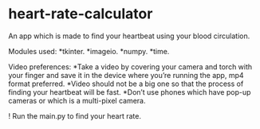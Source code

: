 # heart-rate-calculator
An app which is made to find your heartbeat using your blood circulation.

Modules used:
        *tkinter.
        *imageio.
        *numpy.
        *time.

Video preferences:
   *Take a video by covering your camera and torch with your finger and save it in the device where you’re running the app, mp4 format preferred.
   *Video should not be a big one so that the process of finding your heartbeat will be fast.
   *Don’t use phones which have pop-up cameras or which is a multi-pixel camera.

! Run the main.py to find your heart rate.
